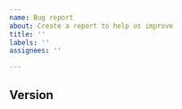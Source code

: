 ```yaml
---
name: Bug report
about: Create a report to help us improve
title: ''
labels: ''
assignees: ''

---
```


<!--
Thank you for reporting bugs. It will definitely improve our project.
Please write bug details here. If you have reproducible code, writing it together makes it easier to investigate.

```hcl
// Write code here
```

Also please share any additional context if you have, such as running in VS Code.
-->

## Version

<!--
It is a good practice to list the versions where the bug occurred.

Example:

TFLint v0.15.4
Terraform v0.12.24
-->
